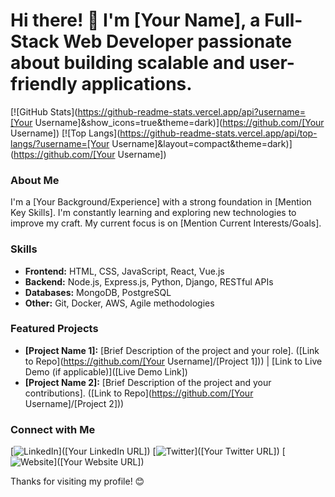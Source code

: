 # Hi there! 👋 I'm [Your Name], a Full-Stack Web Developer passionate about building scalable and user-friendly applications.

[![GitHub Stats](https://github-readme-stats.vercel.app/api?username=[Your Username]&show_icons=true&theme=dark)](https://github.com/[Your Username])
[![Top Langs](https://github-readme-stats.vercel.app/api/top-langs/?username=[Your Username]&layout=compact&theme=dark)](https://github.com/[Your Username])

### About Me

I'm a [Your Background/Experience] with a strong foundation in [Mention Key Skills]. I'm constantly learning and exploring new technologies to improve my craft. My current focus is on [Mention Current Interests/Goals].

### Skills

* **Frontend:** HTML, CSS, JavaScript, React, Vue.js
* **Backend:** Node.js, Express.js, Python, Django, RESTful APIs
* **Databases:** MongoDB, PostgreSQL
* **Other:** Git, Docker, AWS, Agile methodologies

### Featured Projects

* **[Project Name 1]:** [Brief Description of the project and your role]. ([Link to Repo](https://github.com/[Your Username]/[Project 1])) | [Link to Live Demo (if applicable)]([Live Demo Link])
* **[Project Name 2]:** [Brief Description of the project and your contributions]. ([Link to Repo](https://github.com/[Your Username]/[Project 2]))

### Connect with Me

[![LinkedIn](https://img.shields.io/badge/linkedin-%230077B5.svg?style=for-the-badge&logo=linkedin&logoColor=white)]([Your LinkedIn URL])
[![Twitter](https://img.shields.io/badge/twitter-%231DA1F2.svg?style=for-the-badge&logo=twitter&logoColor=white)]([Your Twitter URL])
[![Website](https://img.shields.io/badge/website-%23f0f0f0.svg?style=for-the-badge&logo=globe&logoColor=black)]([Your Website URL])

Thanks for visiting my profile! 😊
<!--
**porla113/porla113** is a ✨ _special_ ✨ repository because its `README.md` (this file) appears on your GitHub profile.

Here are some ideas to get you started:

- 🔭 I’m currently working on ...
- 🌱 I’m currently learning ...
- 👯 I’m looking to collaborate on ...
- 🤔 I’m looking for help with ...
- 💬 Ask me about ...
- 📫 How to reach me: ...
- 😄 Pronouns: ...
- ⚡ Fun fact: ...
-->

